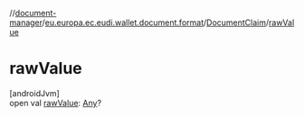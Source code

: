 //[document-manager](../../../index.md)/[eu.europa.ec.eudi.wallet.document.format](../index.md)/[DocumentClaim](index.md)/[rawValue](raw-value.md)

# rawValue

[androidJvm]\
open val [rawValue](raw-value.md): [Any](https://kotlinlang.org/api/latest/jvm/stdlib/kotlin/-any/index.html)?
